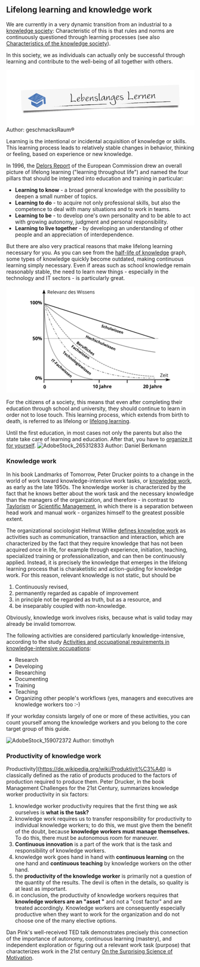 ## Lifelong learning and knowledge work

We are currently in a very dynamic transition from an industrial to a [knowledge society](https://de.wikipedia.org/wiki/Wissensgesellschaft): Characteristic of this is that rules and norms are continuously questioned through learning processes (see also [Characteristics of the knowledge society](https://www.researchgate.net/publication/283061140_Merkmale_der_Wissensgesellschaft)).

In this society, we as individuals can actually only be successful through learning and contribute to the well-being of all together with others.

![Lifelong learning](images/LebenslangesLernen.jpeg)
Author: geschmacksRaum®

Learning is the intentional or incidental acquisition of knowledge or skills. This learning process leads to relatively stable changes in behavior, thinking or feeling, based on experience or new knowledge.

In 1996, the [Delors Report](https://en.wikipedia.org/wiki/Delors_Report) of the European Commission drew an overall picture of lifelong learning ("learning throughout life") and named the four pillars that should be integrated into education and training in particular:

* **Learning to know** - a broad general knowledge with the possibility to deepen a small number of topics.
* **Learning to do** - to acquire not only professional skills, but also the competence to deal with many situations and to work in teams.
* **Learning to be** - to develop one's own personality and to be able to act with growing autonomy, judgment and personal responsibility.
* **Learning to live together** - by developing an understanding of other people and an appreciation of interdependence.

But there are also very practical reasons that make lifelong learning necessary for you. As you can see from the [half-life of knowledge](http://www.online-lehrbuch-bwl.de/lehrbuch/kap3/oe_le/oe_le.pdf) graph, some types of knowledge quickly become outdated, making continuous learning simply necessary. Even if areas such as school knowledge remain reasonably stable, the need to learn new things - especially in the technology and IT sectors - is particularly great.

![Half-life of knowledge (from Schüppel, J.: Wissensmanagment. Organizational learning in the area of conflict between knowledge and learning barriers, own presentation.)](./images/halbwertzeit-des-wissens.png)

For the citizens of a society, this means that even after completing their education through school and university, they should continue to learn in order not to lose touch. This learning process, which extends from birth to death, is referred to as lifelong or [lifelong learning](https://de.wikipedia.org/wiki/Lebenslanges_Lernen).

Until the first education, in most cases not only the parents but also the state take care of learning and education. After that, you have to [organize it for yourself](https://de.wikipedia.org/wiki/Selbstorganisation).
![AdobeStock_265312833](https://user-images.githubusercontent.com/117161147/205277408-e05ec31a-ee9b-439c-af25-f6fceab19955.jpeg)
Author: Daniel Berkmann

### Knowledge work

In his book Landmarks of Tomorrow, Peter Drucker points to a change in the world of work toward knowledge-intensive work tasks, or [knowledge work](https://en.wikipedia.org/wiki/Knowledge_worker), as early as the late 1950s.
The knowledge worker is characterized by the fact that he knows better about the work task and the necessary knowledge than the managers of the organization, and therefore - in contrast to [Taylorism](https://de.wikipedia.org/wiki/Taylorismus) or [Scientific Management](https://de.wikipedia.org/wiki/Scientific_Management), in which there is a separation between head work and manual work - organizes himself to the greatest possible extent.

The organizational sociologist Hellmut Willke [defines knowledge work](https://www.researchgate.net/publication/41011087_Organisierte_Wissensarbeit) as activities such as communication, transaction and interaction, which are characterized by the fact that they require knowledge that has not been acquired once in life, for example through experience, initiation, teaching, specialized training or professionalization, and can then be continuously applied. Instead, it is precisely the knowledge that emerges in the lifelong learning process that is charaketistic and action-guiding for knowledge work. For this reason, relevant knowledge is not static, but should be

1. Continuously revised,
2. permanently regarded as capable of improvement
3. in principle not be regarded as truth, but as a resource, and
4. be inseparably coupled with non-knowledge.

Obviously, knowledge work involves risks, because what is valid today may already be invalid tomorrow.

The following activities are considered particularly knowledge-intensive, according to the study [Activities and occupational requirements in knowledge-intensive occupations](https://lit.bibb.de/vufind/Record/DS-131131):

* Research
* Developing
* Researching
* Documenting
* Training
* Teaching
* Organizing other people's workflows (yes, managers and executives are knowledge workers too :-)

If your workday consists largely of one or more of these activities, you can count yourself among the knowledge workers and you belong to the core target group of this guide.

![AdobeStock_159072372](https://user-images.githubusercontent.com/117161147/205277690-6949bc29-aaac-4408-a08d-d22ad0df5624.jpeg)
Author: timothyh


### Productivity of knowledge work

Productivity](https://de.wikipedia.org/wiki/Produktivit%C3%A4t) is classically defined as the ratio of products produced to the factors of production required to produce them. Peter Drucker, in the book Management Challenges for the 21st Century, summarizes knowledge worker productivity in six factors:

1. knowledge worker productivity requires that the first thing we ask ourselves is **what is the task?**
2. knowledge work requires us to transfer responsibility for productivity to individual knowledge workers; to do this, we must give them the benefit of the doubt, because **knowledge workers must manage themselves.** To do this, there must be autonomous room for maneuver.
3. **Continuous innovation** is a part of the work that is the task and responsibility of knowledge workers.
4. knowledge work goes hand in hand with **continuous learning** on the one hand and **continuous teaching** by knowledge workers on the other hand.
5. the **productivity of the knowledge worker** is primarily not a question of the quantity of the results. The devil is often in the details, so quality is at least as important.
6. in conclusion, the productivity of knowledge workers requires that **knowledge workers are an "asset "** and not a "cost factor" and are treated accordingly. Knowledge workers are consequently especially productive when they want to work for the organization and do not choose one of the many elective options.

Dan Pink's well-received TED talk demonstrates precisely this connection of the importance of autonomy, continuous learning (mastery), and independent exploration or figuring out a relevant work task (purpose) that characterizes work in the 21st century [On the Surprising Science of Motivation](https://www.youtube.com/watch?v=rrkrvAUbU9Y).

<script src="https://giscus.app/client.js"
        data-repo="cogneon/lernos-zettelkasten"
        data-repo-id="R_kgDOI5YY1w"
        data-category="Announcements"
        data-category-id="DIC_kwDOI5YY184CUTx3"
        data-mapping="pathname"
        data-strict="0"
        data-reactions-enabled="1"
        data-emit-metadata="0"
        data-input-position="bottom"
        data-theme="light"
        data-lang="en"
        crossorigin="anonymous"
        async>
</script>
